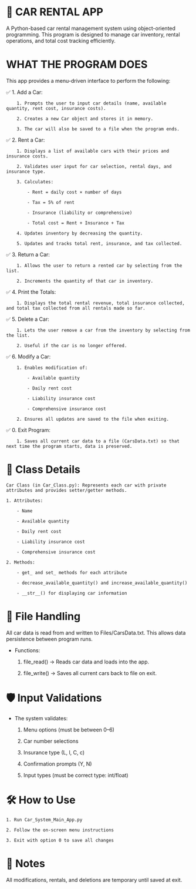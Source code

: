 # 🚗 CAR RENTAL APP
A Python-based car rental management system using object-oriented programming. This program is designed to manage car inventory, rental operations, and total cost tracking efficiently.

# WHAT THE PROGRAM DOES
This app provides a menu-driven interface to perform the following:

✅ 1. Add a Car:
        
        1. Prompts the user to input car details (name, available quantity, rent cost, insurance costs).

        2. Creates a new Car object and stores it in memory.

        3. The car will also be saved to a file when the program ends.

✅ 2. Rent a Car:

        1. Displays a list of available cars with their prices and insurance costs.

        2. Validates user input for car selection, rental days, and insurance type.

        3. Calculates:

            - Rent = daily cost × number of days

            - Tax = 5% of rent

            - Insurance (liability or comprehensive)

            - Total cost = Rent + Insurance + Tax

        4. Updates inventory by decreasing the quantity.

        5. Updates and tracks total rent, insurance, and tax collected.

✅ 3. Return a Car:

        1. Allows the user to return a rented car by selecting from the list.

        2. Increments the quantity of that car in inventory.

✅ 4. Print the Totals:

        1. Displays the total rental revenue, total insurance collected, and total tax collected from all rentals made so far.

✅ 5. Delete a Car:

        1. Lets the user remove a car from the inventory by selecting from the list.

        2. Useful if the car is no longer offered.

✅ 6. Modify a Car:

        1. Enables modification of:

            - Available quantity

            - Daily rent cost

            - Liability insurance cost

            - Comprehensive insurance cost

        2. Ensures all updates are saved to the file when exiting.

✅ 0. Exit Program:

        1. Saves all current car data to a file (CarsData.txt) so that next time the program starts, data is preserved.

# 🧾 Class Details

    Car Class (in Car_Class.py): Represents each car with private attributes and provides setter/getter methods.

    1. Attributes:

        - Name

        - Available quantity

        - Daily rent cost

        - Liability insurance cost

        - Comprehensive insurance cost

    2. Methods:

        - get_ and set_ methods for each attribute

        - decrease_available_quantity() and increase_available_quantity()

        - __str__() for displaying car information

# 🧾 File Handling
All car data is read from and written to Files/CarsData.txt.
This allows data persistence between program runs.

- Functions:

    1. file_read() → Reads car data and loads into the app.

    2. file_write() → Saves all current cars back to file on exit.

# 🛡️ Input Validations

- The system validates:

    1. Menu options (must be between 0–6)

    2. Car number selections

    3. Insurance type (L, l, C, c)

    4. Confirmation prompts (Y, N)

    5. Input types (must be correct type: int/float)

# 🛠 How to Use

    1. Run Car_System_Main_App.py

    2. Follow the on-screen menu instructions

    3. Exit with option 0 to save all changes

# 📌 Notes
All modifications, rentals, and deletions are temporary until saved at exit.